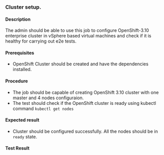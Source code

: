 ### Cluster setup.

#### Description

The admin should be able to use this job to configure OpenShift-3.10 enterprise cluster in vSphere based virtual machines and check if it is healthy for carrying out e2e tests.

#### Prerequisites

- OpenShift Cluster should be created and have the dependencies installed.

#### Procedure

- The job should be capable of creating OpenShift 3.10 cluster with one master and 4 nodes configuraion. 
- The test should check if the OpenShift cluster is ready using kubectl command ```kubectl get nodes```

#### Expected result

- Cluster should be configured successfully. All the nodes should be in `ready` state.

#### Test Result
